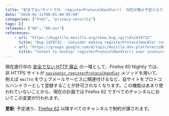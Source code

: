 ```yaml
---
title: "安全でないサイトでの `registerProtocolHandler()` 対応が廃止予定となりました"
date: "2018-02-11T00:01:00-05:00"
categories: ["html", "privacy-security"]
tags: []
releases: ["60", "60-esr"]
references:
    - url: "https://bugzilla.mozilla.org/show_bug.cgi?id=1429732"
      title: "Bug 1429732 - Consider making registerProtocolHandler require SecureContext"
    - url: "https://groups.google.com/d/topic/mozilla.dev.platform/zzBWOPMPPs0/discussion"
      title: "Intent to Unship: registerProtocolHandler() over insecure contexts"
---
```

現在進行中の [安全でない HTTP 廃止](https://www.fxsitecompat.dev/ja/docs/2015/insecure-http-will-be-deprecated/) の一環として、Firefox 60 Nightly では、非 HTTPS サイトが [`navigator.registerProtocolHandler`](https://developer.mozilla.org/docs/Web/API/Navigator/registerProtocolHandler) メソッドを用いて、例えば `mailto` をウェブメールサービスに関連付けるなど、自サイトをプロトコルハンドラーとして登録することが許可されなくなります。この機能はあまり使われていないことから、現在の計画では Firefox 62 ですべてのチャンネルにおいてこの変更が行われます。

**更新**: 予定通り、[Firefox 62](https://www.fxsitecompat.dev/ja/docs/2018/registerprotocolhandler-can-no-longer-be-used-on-insecure-sites/) 以降すべてのチャンネルで制約が課されます。
